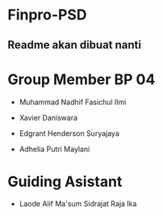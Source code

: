 # Finpro-PSD
## Readme akan dibuat nanti
# Group Member BP 04
- Muhammad Nadhif Fasichul Ilmi

- Xavier Daniswara

- Edgrant Henderson Suryajaya 

- Adhelia Putri Maylani

# Guiding Asistant
- Laode Alif Ma'sum Sidrajat Raja Ika